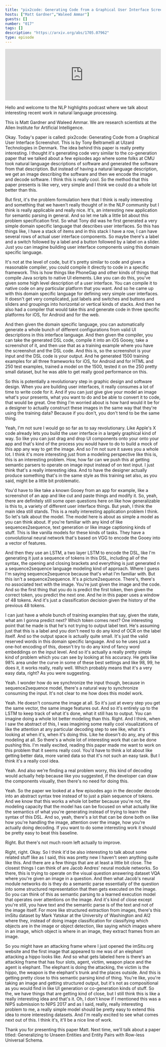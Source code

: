 ```yaml
---
title: "pix2code: Generating Code from a Graphical User Interface Screenshot"
hosts: ["Matt Gardner","Waleed Ammar"]
guests: []
number: "017"
tags: []
description: "https://arxiv.org/abs/1705.07962"
type: episode
---
```


<iframe width="100%" height="166" scrolling="no" frameborder="no" src="https://w.soundcloud.com/player/?&url=https%3A%2F%2Fapi.soundcloud.com%2Ftracks%2F327136056&show_artwork=true&show_comments=false"></iframe>

<turn speaker="Matt Gardner" timestamp="00:00">

Hello and welcome to the NLP highlights podcast where we talk about interesting recent work in
natural language processing.

</turn>


<turn speaker="Waleed Ammar" timestamp="00:06">

This is Matt Gardner and Waleed Ammar. We are research scientists at the Allen Institute for
Artificial Intelligence.

</turn>


<turn speaker="Matt Gardner" timestamp="00:12">

Okay. Today's paper is called: pix2code: Generating Code from a Graphical User Interface Screenshot.
This is by Tony Beltramelli at UIzard Technologies in Denmark. The idea behind this paper is really
pretty interesting. I thought it's generating code very similar to the co-generation paper that we
talked about a few episodes ago where some folks at CMU took natural language descriptions of
software and generated the software from that description. But instead of having a natural language
description, we get an image describing the software and then we encode the image and decode
software. I think this is really cool. So the method that this paper presents is like very, very
simple and I think we could do a whole lot better than this.

</turn>


<turn speaker="Matt Gardner" timestamp="01:06">

But first, it's the problem formulation here that I think is really interesting and something that
we haven't really thought of in the NLP community but I think is really applicable and really nice.
It's, an interesting new application for semantic parsing in general. And so let me talk a little
bit about this problem specification first. So what Tony did was he first generated a very simple
domain specific language that describes user interfaces. So this has things like, I have a stack of
items and in this stack I have a row, I can have several rows of actual user interface components.
So maybe there's a label and a switch followed by a label and a button followed by a label on a
slider. Just you can imagine building user interface components using this domain specific language.

</turn>


<turn speaker="Matt Gardner" timestamp="02:05">

It's not at the level of code, but it's pretty similar to code and given a reasonable compiler, you
could compile it directly to code in a specific framework. This is how things like PhoneGap and
other kinds of things that compile Java scripts to native UI elements. Like you can do this, you've
given some high level description of a user interface. You can compile it to native code on any
particular platform that you want. And so he came up with this domain specific language for defining
very simple user interfaces. It doesn't get very complicated, just labels and switches and buttons
and sliders and groupings into horizontal or vertical kinds of stacks. And then he also had a
compiler that would take this and generate code in three specific platforms for iOS, for Android and
for the web.

</turn>


<turn speaker="Matt Gardner" timestamp="03:03">

And then given the domain specific language, you can automatically generate a whole bunch of
different configurations from valid UI descriptions in this interface language. And then given the
compiler, you can take the generated DSL code, compile it into an iOS Gooey, take a screenshot of
it, and then use that as a training example where you have the screenshot and the DSL code. And this
is, so the screenshot is your input and the DSL code is your output. And he generated 1500 training
examples for all three frameworks for iOS, for Android and for HTML and 250 test examples, trained a
model on the 1500, tested it on the 250 pretty small dataset, but he was able to get really good
performance on this.

</turn>


<turn speaker="Waleed Ammar" timestamp="04:03">

So this is potentially a revolutionary step in graphic design and software design. When you are
building user interfaces, it really consumes a lot of time to write code for it. And if you can just
give give your model an image what's your presents, what you want to do and be able to convert it to
code, that would be great. One thing I'm worried about is how hard would it be for a designer to
actually construct these images in the same way that they're using the training data? Because if you
don't, you don't tend to be the same thing.

</turn>


<turn speaker="Matt Gardner" timestamp="04:42">

Yeah, I'm not sure I would go so far as to say revolutionary. Like Apple's X code already lets you
build the user interface in a largely graphical kind of way. So like you can just drag and drop UI
components onto your onto your app and that's kind of the process you would have to do to build a
mock of this app any way to get the image. And so I'm not sure it saves you a whole lot. I think
it's more interesting just from a modeling perspective like this is, this is an interesting problem.
How, how far can we push this at getting semantic parsers to operate on image input instead of on
text input. I just think that's a really interesting idea. And to have the designer actually produce
something that's in the same style as this training set also, as you said, might be a little bit
problematic.

</turn>


<turn speaker="Matt Gardner" timestamp="05:29">

You'd have to like take a known Gooey from an app for example, like a screenshot of an app and like
cut and paste things and modify it. So, yeah, there are definitely still some open questions here on
like how generalizable is this to, a variety of different user interface things. But yeah, I think
the main idea still stands. This is a really interesting application problem I think. So let's talk
about the model. The model here is about as simple a model as you can think about. If you're
familiar with any kind of like sequences2sequence, text generation or like image captioning kinds of
stuff. This is like vanilla models for these kinds of tasks. They have a convolutional neural
network that's based on VGG to encode the Gooey into a vector of features.

</turn>


<turn speaker="Matt Gardner" timestamp="06:22">

And then they use an LSTM, a two layer LSTM to encode the DSL, like I'm generating it just a
sequence of tokens in this DSL, including all of the syntax, the opening and closing brackets and
everything is just generated n a sequence2sequence language modeling kind of approach. Where I guess
I'm saying sequence2sequence because that's what I'm familiar with. But this isn't a
sequence2sequence. It's a picture2sequence. There's, there's no associated text with the image.
You're just given the image and the code. And so the first thing that you do is predict the first
token, then given the correct token, you predict the next one. And he in this paper uses a window of
48 tokens. And it's just a classification decision given the history of the previous 48 tokens.

</turn>


<turn speaker="Matt Gardner" timestamp="07:19">

I can just have a whole bunch of training examples that say, given the state, what am I gonna
predict next? Which token comes next? One interesting point that he made is that he's not trying to
output label text. He's assuming just that this is a label and you don't need to do any kind of OCR
on the label itself. And so the output space is actually quite small. It's just the valid reserved
words in this domain specific language. And so he uses just a one-hot encoding of this, doesn't try
to do any kind of fancy word embeddings on the input level. And so it's actually a really pretty
simple kind of problem which you can see by looking at his accuracy. He gets like 98% area under the
curve in some of these best settings and like 98, 99, he does it, it works really, really well.
Which probably means that it's a very easy data, right? As you were suggesting.

</turn>


<turn speaker="Waleed Ammar" timestamp="08:19">

Yeah. I wonder how do we synchronize the input though, because in sequence2sequence model, there's a
natural way to synchronize consuming the input. It's not clear to me how does this model work.

</turn>


<turn speaker="Matt Gardner" timestamp="08:34">

Yeah. He doesn't consume the image at all. So it's just at every step you get the same vector, the
same image features out. And so it's entirely up to the LSTM to keep track of what it's done, what
it still has to output. You can imagine doing a whole lot better modeling than this. Right. And I
think, when I saw the abstract of this, I was imagining some really cool visualizations of like the
attention at any particular decoding step to see like, what it's looking at when it's, when it's
doing this. Like he doesn't do any, any of this modeling at all. So there's a whole lot of
interesting work that can be done pushing this. I'm really excited, reading this paper made me want
to work on this problem that it seems really cool. You'd have to think a lot about like getting
better data, more varied data so that it's not such an easy task. But I think it's a really cool
idea.

</turn>


<turn speaker="Waleed Ammar" timestamp="09:23">

Yeah. And also we're finding a real problem worry, this kind of decoding would actually help because
like you suggested, if the developer can draw the components visually, then there's no need for
doing this.

</turn>


<turn speaker="Matt Gardner" timestamp="09:41">

Yeah. So the paper we looked at a few episodes ago in the decoder decode into an abstract syntax
tree instead of to just a plain sequence of tokens. And we know that this works a whole lot better
because you're not, the modeling capacity that the model has can be focused on what actually like
the semantics of what you're generating instead of trying to learn the syntax of this DSL. And so,
yeah, there's a lot that can be done both on like how you're handling the image, attention over the
image, how you're actually doing decoding. If you want to do some interesting work it should be
pretty easy to beat this baseline.

</turn>


<turn speaker="Waleed Ammar" timestamp="10:19">

Right. But there's not much room left actually to improve.

</turn>


<turn speaker="Matt Gardner" timestamp="10:22">

Right, right. Okay. So I think it'd be also interesting to talk about some related stuff like as I
said, this was pretty new I haven't seen anything quite like this. And there are a few things that
are at least a little bit close. The closest things I can think of are Jacob Andres' neural module
networks. So there, this is trying to operate on the visual question answering dataset VQA where
you're given an image in a question. And then what Jacob's neural module networks do is they do a
semantic parse essentially of the question into some structured representation that then gets
executed on the image. So you can think of this as semantic parsing to a learned execution model
that operates over attentions on the image. And it's kind of close except you're still, you have
text and the semantic parse is of the text and not of the image itself. For more like structured
extraction from images, there's this imSitu dataset by Mark Yatskar at the University of Washington
and AI2 where they, instead of doing image classification for classifying which objects are in the
image or object detection, like saying which images where in an image, which object is where in an
image, they extract frames from an image.

</turn>


<turn speaker="Matt Gardner" timestamp="11:46">

So you might have an attacking frame where I just opened the imSitu.org website and the first image
that appeared to me was of an elephant attacking a hippo looks like. And so what gets labeled here
is there's an attacking frame that has four slots, agent, victim, weapon place and the agent is
elephant. The elephant is doing the attacking, the victim is the hippo, the weapon is the elephant's
trunk and the places outside. And this is getting pretty close to this semantic parsing kind of
thing. You're like, you're taking an image and getting structured output, but it's not as
compositional as you would find in like UI generation or co-generation kinds of stuff. So the, we
have things that are getting kind of close, but I still think this is like a really interesting idea
and that's it. Oh, I don't know if I mentioned this was a NIPS submission to NIPS 2017 and as I
said, really, really interesting problem to me, a really simple model should be pretty easy to
extend this idea to more interesting datasets. And I'm really excited to see what comes next out of
this. I think it's, it'll be a nice line of work.

</turn>


<turn speaker="Waleed Ammar" timestamp="12:56">

Thank you for presenting this paper Matt. Next time, we'll talk about a paper titled: Generalizing
to Unseen Entities and Entity Pairs with Row-less Universal Schema.

</turn>
